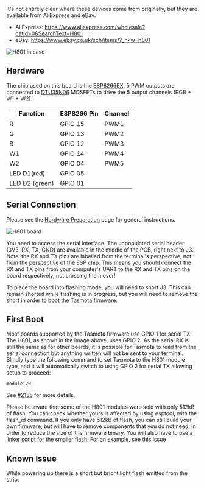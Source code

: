 It's not entirely clear where these devices come from originally, but they are available from AliExpress and eBay.

* AliExpress: https://www.aliexpress.com/wholesale?catId=0&SearchText=H801
* eBay: https://www.ebay.co.uk/sch/items/?_nkw=h801

![H801 in case](http://smartlife.tech/blog/wp-content/uploads/2016/06/20160623_171501.jpg)

## Hardware

The chip used on this board is the [ESP8266EX](https://www.espressif.com/sites/default/files/documentation/0a-esp8266ex_datasheet_en.pdf). 5 PWM outputs are connected to [DTU35N06](http://din-tek.jp/Upload/Product%20Doc/Datasheet/DTU35N06.pdf) MOSFETs to drive the 5 output channels (RGB + W1 + W2).

| Function | ESP8266 Pin | Channel |
| -------- | ----------- | ------- |
| R | GPIO 15 | PWM1 |
| G | GPIO 13 | PWM2 |
| B | GPIO 12 | PWM3 |
| W1 | GPIO 14 | PWM4 |
| W2 | GPIO 04 | PWM5 |
| LED D1(red) | GPIO 05 |
| LED D2 (green) | GPIO 01 |

## Serial Connection

Please see the [Hardware Preparation](installation/Hardware-Preparation) page for general instructions.

![H801 board](https://github.com/ascillato/Tasmota_KNX/blob/development/.github/H801.jpg)

You need to access the serial interface. The unpopulated serial header (3V3, RX, TX, GND) are available in the middle of the PCB, right next to J3. Note: the RX and TX pins are labelled from the terminal's perspective, not from the perspective of the ESP chip. This means you should connect the RX and TX pins from your computer's UART to the RX and TX pins on the board respectively, not crossing them over!

To place the board into flashing mode, you will need to short J3. This can remain shorted while flashing is in progress, but you will need to remove the short in order to boot the Tasmota firmware.

## First Boot

Most boards supported by the Tasmota firmware use GPIO 1 for serial TX. The H801, as shown in the image above, uses GPIO 2. As the serial RX is still the same as for other boards, it is possible for Tasmota to read from the serial connection but anything written will not be sent to your terminal. Blindly type the following command to set Tasmota to the H801 module type, and it will automatically switch to using GPIO 2 for serial TX allowing setup to proceed:

    module 20

See [#2155](https://github.com/arendst/Tasmota/issues/2155) for more details.

Please be aware that some of the H801 modules were sold with only 512kB of flash. You can check whether yours is affected by using esptool, with the flash_id command. If you only have 512kB of flash, you can still build your own firmware, but will have to remove components that you do not need, in order to reduce the size of the firmware binary. You will also have to use a linker script for the smaller flash. For an example, see [this issue](https://github.com/arendst/Tasmota/issues/2982)

## Known Issue
While powering up there is a short but bright light flash emitted from the strip. 